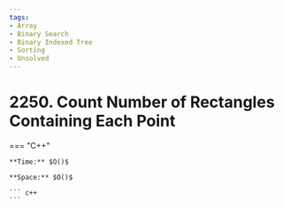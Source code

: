 ```yaml
---
tags:
- Array
- Binary Search
- Binary Indexed Tree
- Sorting
- Unsolved
---
```



# 2250. Count Number of Rectangles Containing Each Point

=== "C++"

    **Time:** $O()$

    **Space:** $O()$

    ``` c++
    ```